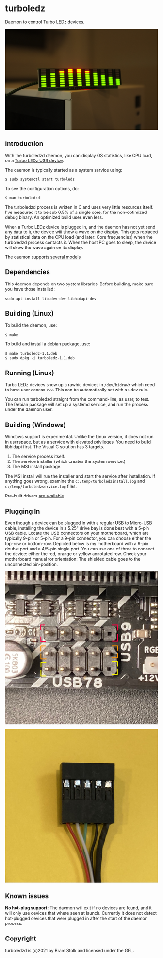 # turboledz
Daemon to control Turbo LEDz devices.

![model810c](images/model810c.jpeg "model810c")


## Introduction

With the turboledzd daemon, you can display OS statistics, like CPU load, on a [Turbo LEDz USB device](https://www.tindie.com/stores/stolk/).

The daemon is typically started as a system service using:

```
$ sudo systemctl start turboledz
```

To see the configuration options, do:
```
$ man turboledzd
```

The turboledzd process is written in C and uses very little resources itself.
I've measured it to be sub 0.5% of a single core, for the non-optimized debug binary.
An optimized build uses even less.

When a Turbo LEDz device is plugged in, and the daemon has not yet send any data to it, the device will show a wave on the display.
This gets replaced by statistical data on the CPU load (and later: Core frequencies) when the turboledzd process contacts it.
When the host PC goes to sleep, the device will show the wave again on its display.

The daemon supports [several models](https://github.com/stolk/turboledz/blob/main/MODELS.md).

## Dependencies

This daemon depends on two system libraries. Before building, make sure you have those  installed:
```
sudo apt install libudev-dev libhidapi-dev
```

## Building (Linux)

To build the daemon, use:
```
$ make
```

To build and install a debian package, use:
```
$ make turboledz-1.1.deb
$ sudo dpkg -i turboledz-1.1.deb
```

## Running (Linux)

Turbo LEDz devices show up a rawhid devices in `/dev/hidrawX` which need to have user access `rwx`.
This can be automatically set with a udev rule.

You can run turboledzd straight from the command-line, as user, to test.
The Debian package will set up a systemd service, and run the process under the daemon user.

## Building (Windows)

Windows support is experimental.
Unlike the Linux version, it does not run in userspace, but as a service with elevated privileges.
You need to build libhidapi first.
The Visual C solution has 3 targets.

1. The service process itself.
2. The service installer (which creates the system service.)
3. The MSI install package.

The MSI install will run the installer and start the service after installation.
If anything goes wrong, examine the `c:/temp/turboledzinstall.log` and `c:/temp/turboledzservice.log` files.

Pre-built drivers [are available](https://turboledz.com/drivers.html).

## Plugging In

Even though a device can be plugged in with a regular USB to Micro-USB cable, installing the device in a 5.25" drive bay is done best with a 5-pin USB cable.
Locate the USB connectors on your motherboard, which are typically 9-pin or 5-pin.
For a 9-pin connector, you can choose either the top-row or bottom-row.
Depicted below is my motherboard with a 9-pin double port and a 4/5-pin single port.
You can use one of three to connect the device: either the red, orange or yellow annotated row.
Check your motherboard manual for orientation: The shielded cable goes to the unconnected pin-position.

![usbports](images/usbports.jpeg "usbports")

![usbconnector](images/usbconnector.jpeg "usbconnector")


## Known issues

**No hot-plug support:** The daemon will exit if no devices are found, and it will only use devices that where seen at launch. Currently it does not detect hot-plugged devices that were plugged in after the start of the daemon process.

## Copyright

turboledzd is (c)2021 by Bram Stolk and licensed under the GPL.

